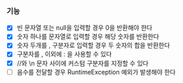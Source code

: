 ### 기능
- [x] 빈 문자열 또는 null을 입력할 경우 0을 반환해야 한다
- [x] 숫자 하나를 문자열로 입력할 경우 해당 숫자를 반환한다
- [x] 숫자 두개를 , 구분자로 입력할 경우 두 숫자의 합을 반환한다
- [x] 구분자를 , 이외에 : 을 사용할 수 있다
- [x] //와 \n 문자 사이에 커스텀 구분자를 지정할 수 있다
- [ ] 음수를 전달할 경우 RuntimeException 예외가 발생해야 한다